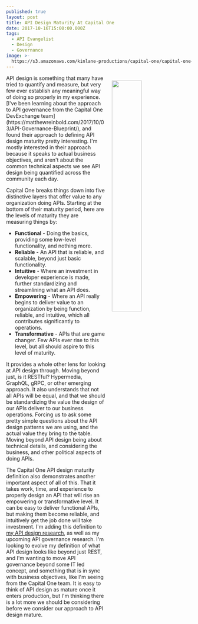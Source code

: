 ```yaml
---
published: true
layout: post
title: API Design Maturity At Capital One
date: 2017-10-16T15:00:00.000Z
tags:
  - API Evangelist
  - Design
  - Governance
image: >-
  https://s3.amazonaws.com/kinlane-productions/capital-one/capital-one-api-maturing-pyramid.png
---
```

<p><img src="https://s3.amazonaws.com/kinlane-productions/capital-one/capital-one-api-maturing-pyramid.png" align="right" width="40%" style="padding: 15px;" /></p>API design is something that many have tried to quantify and measure, but very few ever establish any meaningful way of doing so properly in my experience. [I've been learning about the approach to API governance from the Capital One DevExchange team](https://matthewreinbold.com/2017/10/03/API-Governance-Blueprint/), and found their approach to defining API design maturity pretty interesting. I'm mostly interested in their approach because it speaks to actual business objectives, and aren't about the common technical aspects we see API design being quantified across the community each day.

Capital One breaks things down into five distinctive layers that offer value to any organization doing APIs. Starting at the bottom of their maturity period, here are the levels of maturity they are measuring things by:

- **Functional** - Doing the basics, providing some low-level functionality, and nothing more.
- **Reliable** - An API that is reliable, and scalable, beyond just basic functionality.
- **Intuitive** - Where an investment in developer experience is made, further standardizing and streamlining what an API does.
- **Empowering** - Where an API really begins to deliver value to an organization by being function, reliable, and intuitive, which all contributes significantly to operations.
- **Transformative** - APIs that are game changer. Few APIs ever rise to this level, but all should aspire to this level of maturity.

It provides a whole other lens for looking at API design through. Moving beyond just, is it RESTful? Hypermedia, GraphQL, gRPC, or other emerging approach. It also understands that not all APIs will be equal, and that we should be standardizing the value the design of our APIs deliver to our business operations. Forcing us to ask some pretty simple questions about the API design patterns we are using, and the actual value they bring to the table. Moving beyond API design being about technical details, and considering the business, and other political aspects of doing APIs.

The Capital One API design maturity definition also demonstrates another important aspect of all of this. That it takes work, time, and experience to properly design an API that will rise an empowering or transformative level. It can be easy to deliver functional APIs, but making them become reliable, and intuitively get the job done will take investment. I'm adding this definition to [my API design research](http://design.apievangelist.com), as well as my upcoming API governance research. I'm looking to evolve my definition of what API design looks like beyond just REST, and I'm wanting to move API governance beyond some IT led concept, and something that is in sync with business objectives, like I'm seeing from the Capital One team. It is easy to think of API design as mature once it enters production, but I'm thinking there is a lot more we should be considering before we consider our approach to API design mature.
